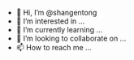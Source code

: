 - 👋 Hi, I’m @shangentong
- 👀 I’m interested in ...
- 🌱 I’m currently learning ...
- 💞️ I’m looking to collaborate on ...
- 📫 How to reach me ...

<!---
shangentong/shangentong is a ✨ special ✨ repository because its `README.md` (this file) appears on your GitHub profile.
You can click the Preview link to take a look at your changes.
--->

